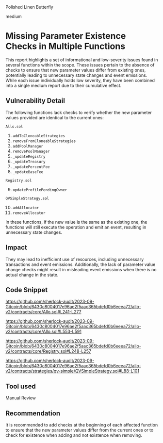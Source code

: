 Polished Linen Butterfly

medium

# Missing Parameter Existence Checks in Multiple Functions

This report highlights a set of informational and low-severity issues found in several functions within the scope. These issues pertain to the absence of checks to ensure that new parameter values differ from existing ones, potentially leading to unnecessary state changes and event emissions. While each issue individually holds low severity, they have been combined into a single medium report due to their cumulative effect.

## Vulnerability Detail

The following functions lack checks to verify whether the new parameter values provided are identical to the current ones:

`Allo.sol`

1. `addToCloneableStrategies`
2. `removeFromCloneableStrategies`
3. `addPoolManager`
4. `removePoolManager`
5. `_updateRegistry`
6. `_updateTreasury`
7. `_updatePercentFee`
8. `_updateBaseFee`

`Registry.sol`

9. `updateProfilePendingOwner`

`QVSimpleStrategy.sol`

10. `addAllocator`
11.  `removeAllocator`

In these functions, if the new value is the same as the existing one, the functions will still execute the operation and emit an event, resulting in unnecessary state changes.

## Impact

They may lead to inefficient use of resources, including unnecessary transactions and event emissions. Additionally, the lack of parameter value change checks might result in misleading event emissions when there is no actual change in the state.

## Code Snippet

https://github.com/sherlock-audit/2023-09-Gitcoin/blob/6430c8004017e96ae2f5aac365bdefd0b6eeea72/allo-v2/contracts/core/Allo.sol#L241-L277

https://github.com/sherlock-audit/2023-09-Gitcoin/blob/6430c8004017e96ae2f5aac365bdefd0b6eeea72/allo-v2/contracts/core/Allo.sol#L553-L591

https://github.com/sherlock-audit/2023-09-Gitcoin/blob/6430c8004017e96ae2f5aac365bdefd0b6eeea72/allo-v2/contracts/core/Registry.sol#L248-L257

https://github.com/sherlock-audit/2023-09-Gitcoin/blob/6430c8004017e96ae2f5aac365bdefd0b6eeea72/allo-v2/contracts/strategies/qv-simple/QVSimpleStrategy.sol#L88-L101

## Tool used

Manual Review

## Recommendation

It is recommended to add checks at the beginning of each affected function to ensure that the new parameter values differ from the current ones or to check for existence when adding and not existence when removing.